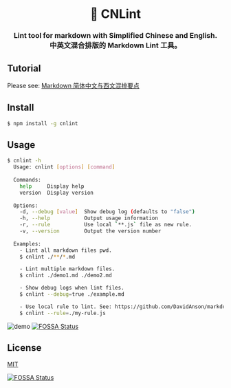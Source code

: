 <h1 align="center">🚒 CNLint</h1>

<h3 align="center">Lint tool for markdown with Simplified Chinese and English.<br />中英文混合排版的 Markdown Lint 工具。</h3>

## Tutorial

Please see: [Markdown 简体中文与西文混排要点](https://www.yuque.com/jeason/box/ispdnv)

## Install

```sh
$ npm install -g cnlint
```

## Usage

```sh
$ cnlint -h
  Usage: cnlint [options] [command]
  
  Commands:
    help     Display help
    version  Display version
  
  Options:
    -d, --debug [value]  Show debug log (defaults to "false")
    -h, --help           Output usage information
    -r, --rule           Use local `**.js` file as new rule.
    -v, --version        Output the version number
  
  Examples:
    - Lint all markdown files pwd.
    $ cnlint ./**/*.md

    - Lint multiple markdown files.
    $ cnlint ./demo1.md ./demo2.md

    - Show debug logs when lint files.
    $ cnlint --debug=true ./example.md

    - Use local rule to lint. See: https://github.com/DavidAnson/markdownlint/blob/master/doc/CustomRules.md
    $ cnlint --rule=./my-rule.js
```

![demo](images/demo.jpg)
[![FOSSA Status](https://app.fossa.io/api/projects/git%2Bgithub.com%2Fjeasonstudio%2Fcnlint.svg?type=shield)](https://app.fossa.io/projects/git%2Bgithub.com%2Fjeasonstudio%2Fcnlint?ref=badge_shield)

## License

[MIT](LICENSE)


[![FOSSA Status](https://app.fossa.io/api/projects/git%2Bgithub.com%2Fjeasonstudio%2Fcnlint.svg?type=large)](https://app.fossa.io/projects/git%2Bgithub.com%2Fjeasonstudio%2Fcnlint?ref=badge_large)